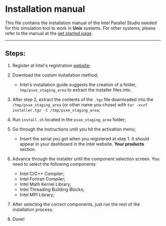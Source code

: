 # Installation manual

This file contains the installation manual of the Intel Parallel Studio needed for this simulation tool to work in **Unix** systems. For other systems, please refer to the manual at the [get started page](https://software.intel.com/en-us/parallel-studio-xe/documentation/get-started).

---

## Steps:

1. Register at Intel's registration [website](https://software.intel.com/registration);

2. Download the custom installation method;
    - Intel's installation guide suggests the creation of a folder, `tmp/psxe_staging_area` to extract the installer files into.

3. After step 2, extract the contents of the `.tgz` file downloaded into the `/tmp/psxe_staging_area` (or other name you chose) with `tar -xvzf installer.tgz -C /tmp/psxe_staging_area`;

4. Run `install.sh` located in the `psxe_staging_area` folder;

5. Go through the instructions until you hit the activation menu;
    - Insert the serial you got when you registered at step 1. It should appear in your dashboard in the Intel website. **Your products** section.

6. Advance through the installer until the component selection screen. You need to select the following components:
    - Intel C/C++ Compiler;
    - Intel Fortran Compiler;
    - Intel Math Kernel Library;
    - Intel Threading Building Blocks;
    - Intel MPI Library;

7. After selecting the correct components, just run the rest of the installation process.

8. Done!
